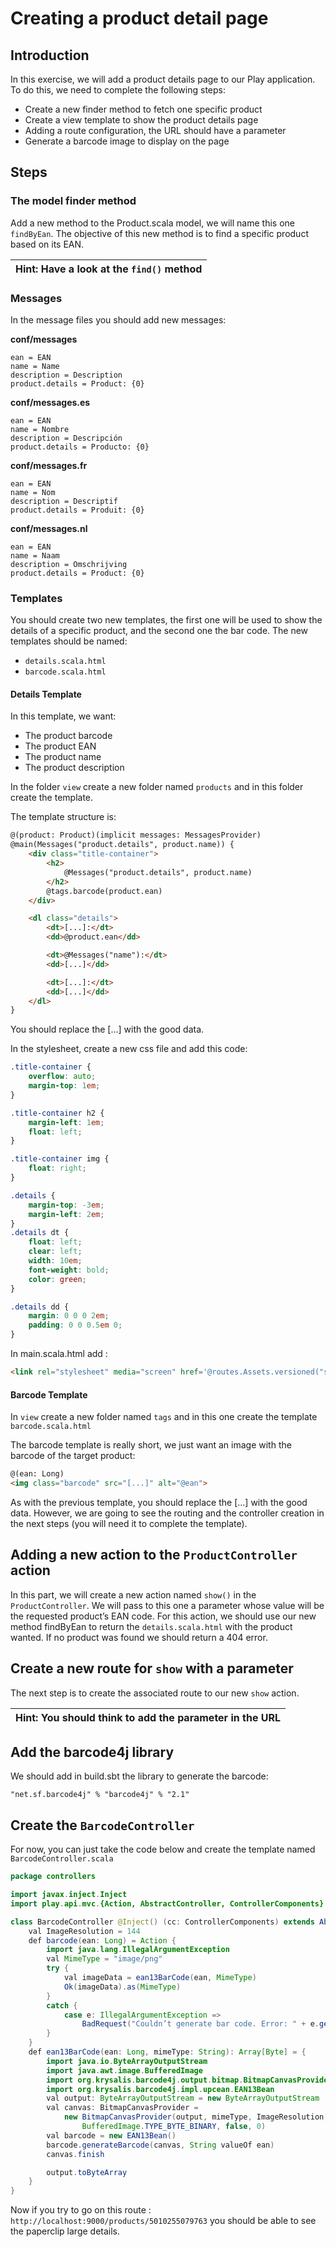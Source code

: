 # Creating a product detail page

## Introduction

In this exercise, we will add a product details page to our Play application. To do this, we need to complete the following steps:

- Create a new finder method to fetch one specific product
- Create a view template to show the product details page
- Adding a route configuration, the URL should have a parameter
- Generate a barcode image to display on the page

## Steps

### The model finder method

Add a new method to the Product.scala model, we will name this one `findByEan`. The objective of this new method is to find a specific product based on its EAN.

| Hint: Have a look at the `find()` method |
| ---------------------------------------- |

### Messages

In the message files you should add new messages:

**conf/messages**

```
ean = EAN
name = Name
description = Description
product.details = Product: {0}
```

**conf/messages.es**

```
ean = EAN
name = Nombre
description = Descripción
product.details = Producto: {0}
```

**conf/messages.fr**

```
ean = EAN
name = Nom
description = Descriptif
product.details = Produit: {0}
```

**conf/messages.nl**

```
ean = EAN
name = Naam
description = Omschrijving
product.details = Product: {0}
```

### Templates

You should create two new templates, the first one will be used to show the details of a specific product, and the second one the bar code. The new templates should be named:

- `details.scala.html`
- `barcode.scala.html`

#### Details Template

In this template, we want:

- The product barcode
- The product EAN
- The product name
- The product description

In the folder `view` create a new folder named `products` and in this folder create the template.

The template structure is:

```html
@(product: Product)(implicit messages: MessagesProvider)
@main(Messages("product.details", product.name)) {
    <div class="title-container">
        <h2>
            @Messages("product.details", product.name)
        </h2>
        @tags.barcode(product.ean)
    </div>

    <dl class="details">
        <dt>[...]:</dt>
        <dd>@product.ean</dd>

        <dt>@Messages("name"):</dt>
        <dd>[...]</dd>

        <dt>[...]:</dt>
        <dd>[...]</dd>
    </dl>
}
```

You should replace the [...] with the good data.

In the stylesheet, create a new css file and add this code:

```css
.title-container {
    overflow: auto;
    margin-top: 1em;
}

.title-container h2 {
    margin-left: 1em;
    float: left;
}

.title-container img {
    float: right;
}

.details {
    margin-top: -3em;
    margin-left: 2em;
}
.details dt {
    float: left;
    clear: left;
    width: 10em;
    font-weight: bold;
    color: green;
}

.details dd {
    margin: 0 0 0 2em;
    padding: 0 0 0.5em 0;
}
```

In main.scala.html add :

```html
<link rel="stylesheet" media="screen" href='@routes.Assets.versioned("stylesheets/details.css")'>
```

#### Barcode Template

In `view` create a new folder named `tags` and in this one create the template `barcode.scala.html`

The barcode template is really short, we just want an image with the barcode of the target product:

```html
@(ean: Long)
<img class="barcode" src="[...]" alt="@ean">
```

As with the previous template, you should replace the [...] with the good data. However, we are going to see the routing and the controller creation in the next steps (you will need it to complete the template).

## Adding a new action to the `ProductController` action

In this part, we will create a new action named `show()` in the `ProductController`. We will pass to this one a parameter whose value will be the requested product’s EAN code. For this action, we should use our new method findByEan to return the `details.scala.html` with the product wanted. If no product was found we should return a 404 error.

## Create a new route for `show` with a parameter

The next step is to create the associated route to our new `show` action.

| Hint: You should think to add the parameter in the URL |
| ------------------------------------------------------ |

## Add the barcode4j library

We should add in build.sbt the library to generate the barcode:

```
"net.sf.barcode4j" % "barcode4j" % "2.1"
```

## Create the `BarcodeController`

For now, you can just take the code below and create the template named `BarcodeController.scala`

```java
package controllers

import javax.inject.Inject
import play.api.mvc.{Action, AbstractController, ControllerComponents}

class BarcodeController @Inject() (cc: ControllerComponents) extends AbstractController(cc) {
    val ImageResolution = 144
    def barcode(ean: Long) = Action {
        import java.lang.IllegalArgumentException
        val MimeType = "image/png"
        try {
            val imageData = ean13BarCode(ean, MimeType)
            Ok(imageData).as(MimeType)
        }
        catch {
            case e: IllegalArgumentException =>
                BadRequest("Couldn’t generate bar code. Error: " + e.getMessage)
        }
    }
    def ean13BarCode(ean: Long, mimeType: String): Array[Byte] = {
        import java.io.ByteArrayOutputStream
        import java.awt.image.BufferedImage
        import org.krysalis.barcode4j.output.bitmap.BitmapCanvasProvider
        import org.krysalis.barcode4j.impl.upcean.EAN13Bean
        val output: ByteArrayOutputStream = new ByteArrayOutputStream
        val canvas: BitmapCanvasProvider =
            new BitmapCanvasProvider(output, mimeType, ImageResolution,
                BufferedImage.TYPE_BYTE_BINARY, false, 0)
        val barcode = new EAN13Bean()
        barcode.generateBarcode(canvas, String valueOf ean)
        canvas.finish

        output.toByteArray
    }
}
```

Now if you try to go on this route : ``` http://localhost:9000/products/5010255079763 ``` you should be able to see the paperclip large details.
